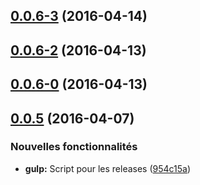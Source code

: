 <a name="0.0.6-3"></a>
## [0.0.6-3](https://github.com/gtoubiana/acte/compare/0.0.6-2...v0.0.6-3) (2016-04-14)




<a name="0.0.6-2"></a>
## [0.0.6-2](https://github.com/gtoubiana/acte/compare/0.0.6-0...0.0.6-2) (2016-04-13)




<a name="0.0.6-0"></a>
## [0.0.6-0](https://github.com/gtoubiana/acte/compare/0.0.5...0.0.6-0) (2016-04-13)




<a name="0.0.5"></a>
## [0.0.5](https://github.com/gtoubiana/acte/compare/954c15a...0.0.5) (2016-04-07)


### Nouvelles fonctionnalités

* **gulp:** Script pour les releases ([954c15a](https://github.com/gtoubiana/acte/commit/954c15a))



